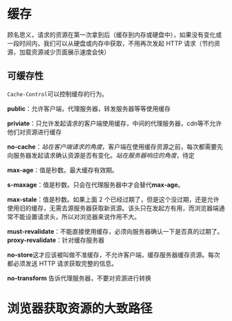# 缓存

顾名思义，请求的资源在第一次拿到后（缓存到内存或硬盘中），如果没有变化或一段时间内，我们可以从硬盘或内存中获取，不用再次发起 HTTP 请求（节约资源，加载资源减少页面展示速度会快）

## 可缓存性

`Cache-Control`可以控制缓存的行为。

**public**：允许客户端，代理服务器，转发服务器等等使用缓存

**priviate**：只允许发起请求的客户端使用缓存，中间的代理服务器，cdn等不允许他们对资源进行缓存

**no-cache**：_站在客户端请求的角度_，客户端在使用缓存资源之前，每次都需要先向服务器发起请求确认资源是否有变化。_站在服务器响应的角度_，待定

**max-age**：值是秒数。最大缓存有效期。

**s-maxage**：值是秒数。只会在代理服务器中才会替代**max-age**。

**max-stale**：值是秒数。如果上面 2 个已经过期了，但是这个没过期，还是允许使用旧的缓存，无需去源服务器获取新资源。该头只在发起方有用，而浏览器端通常不能设置请求头，所以对浏览器来说作用不大。

**must-revalidate**：不能直接使用缓存，必须向服务器确认一下是否真的过期了。
**proxy-revalidate**：针对缓存服务器

**no-store**这才应该被叫做不准缓存，不允许客户端，缓存服务器缓存资源。每次都必须发送 HTTP 请求获取完整的信息。

**no-transform** 告诉代理服务器，不要对资源进行转换

# 浏览器获取资源的大致路径
```flow

```